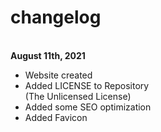 # changelog
<br>
<strong>August 11th, 2021</strong>

- Website created
- Added LICENSE to Repository<br>
(The Unlicensed License)
- Added some SEO optimization
- Added Favicon 

